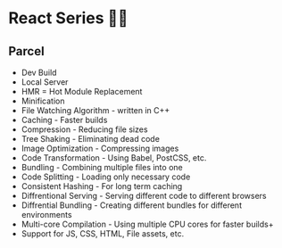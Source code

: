 #  React Series 🛫🛫


## Parcel
- Dev Build
- Local Server
- HMR = Hot Module Replacement
- Minification
- File Watching Algorithm - written in C++
- Caching - Faster builds
- Compression - Reducing file sizes
- Tree Shaking - Eliminating dead code
- Image Optimization - Compressing images
- Code Transformation - Using Babel, PostCSS, etc.
- Bundling - Combining multiple files into one
- Code Splitting - Loading only necessary code
- Consistent Hashing - For long term caching
- Diffrentional Serving - Serving different code to different browsers
- Diffrential Bundling - Creating different bundles for different environments
- Multi-core Compilation - Using multiple CPU cores for faster builds+
- Support for JS, CSS, HTML, File assets, etc.